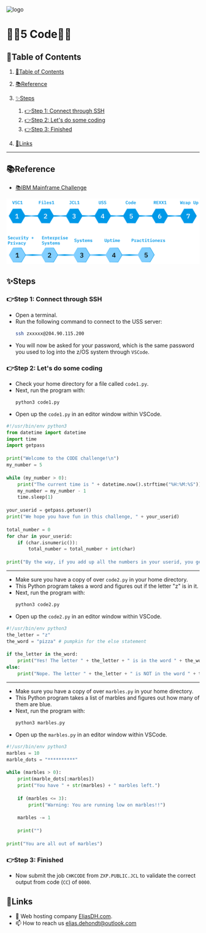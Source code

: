 ![logo](https://eliasdh.com/assets/media/images/logo-github.png)
# 💙🤍5 Code🤍💙

## 📘Table of Contents

1. [📘Table of Contents](#📘table-of-contents)
2. [📚Reference](#📚reference)
3. [✨Steps](#✨steps)
    1. [👉Step 1: Connect through SSH](#👉step-1-connect-through-ssh)
    2. [👉Step 2: Let's do some coding](#👉step-2-lets-do-some-coding)
    3. [👉Step 3: Finished](#👉step-3-finished)

4. [🔗Links](#🔗links)

---

## 📚Reference

- [📚IBM Mainframe Challenge](https://ibmzxplore-static.s3.eu-gb.cloud-object-storage.appdomain.cloud/CODE1.pdf)

![IBM Fundamentals](/Images/IBM-Fundamentals+Concepts.png)

## ✨Steps

### 👉Step 1: Connect through SSH

- Open a terminal.
- Run the following command to connect to the USS server:
  ```bash
  ssh zxxxxx@204.90.115.200
  ```
- You will now be asked for your password, which is the same password you used to log into the z/OS system through `VSCode`.

### 👉Step 2: Let's do some coding

- Check your home directory for a file called `code1.py`.
- Next, run the program with:
    ```bash
    python3 code1.py
    ```
- Open up the `code1.py` in an editor window within VSCode.
```python
#!/usr/bin/env python3
from datetime import datetime
import time
import getpass

print("Welcome to the CODE challenge!\n")
my_number = 5

while (my_number > 0):
    print("The current time is " + datetime.now().strftime("%H:%M:%S"))
    my_number = my_number - 1
    time.sleep(1)

your_userid = getpass.getuser()
print("We hope you have fun in this challenge, " + your_userid)

total_number = 0
for char in your_userid: 
    if (char.isnumeric()):
        total_number = total_number + int(char)

print("By the way, if you add up all the numbers in your userid, you get " + str(total_number) + "\nThat's pretty neat, right?")
```

---

- Make sure you have a copy of over `code2.py` in your home directory.
- This Python program takes a word and figures out if the letter "z" is in it.
- Next, run the program with:
    ```bash
    python3 code2.py
    ```
- Open up the `code2.py` in an editor window within VSCode.
```python
#!/usr/bin/env python3
the_letter = "z"
the_word = "pizza" # pumpkin for the else statement

if the_letter in the_word:
    print("Yes! The letter " + the_letter + " is in the word " + the_word)
else:
    print("Nope. The letter " + the_letter + " is NOT in the word " + the_word)
```

---

- Make sure you have a copy of over `marbles.py` in your home directory.
- This Python program takes a list of marbles and figures out how many of them are blue.
- Next, run the program with:
    ```bash
    python3 marbles.py
    ```
- Open up the `marbles.py` in an editor window within VSCode.
```python
#!/usr/bin/env python3
marbles = 10
marble_dots = "**********"

while (marbles > 0):
    print(marble_dots[:marbles])
    print("You have " + str(marbles) + " marbles left.")

    if (marbles <= 3):
        print("Warning: You are running low on marbles!!")

    marbles -= 1 

    print("")

print("You are all out of marbles")
```

### 👉Step 3: Finished

- Now submit the job `CHKCODE` from `ZXP.PUBLIC.JCL` to validate the correct output from code (`CC`) of `0000`.

## 🔗Links
- 👯 Web hosting company [EliasDH.com](https://eliasdh.com).
- 📫 How to reach us elias.dehondt@outlook.com